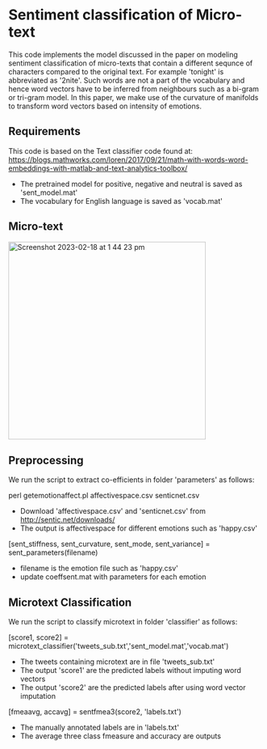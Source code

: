 # Sentiment classification of Micro-text
This code implements the model discussed in the paper on modeling sentiment classification of micro-texts that contain a different sequnce of characters compared to the original text. For example 'tonight' is abbreviated as '2nite'. Such words are not a part of the vocabulary and hence word vectors have to be inferred from neighbours such as a bi-gram or tri-gram model. In this paper, we make use of the curvature of manifolds to transform word vectors based on intensity of emotions. 

Requirements
---
This code is based on the Text classifier code found at:
https://blogs.mathworks.com/loren/2017/09/21/math-with-words-word-embeddings-with-matlab-and-text-analytics-toolbox/

- The pretrained model for positive, negative and neutral is saved as 'sent_model.mat'
- The vocabulary for English language is saved as 'vocab.mat'

Micro-text
---
<img width="391" alt="Screenshot 2023-02-18 at 1 44 23 pm" src="https://user-images.githubusercontent.com/65399216/219829803-1a1a2335-850f-430d-8b93-2759d877dc31.png">

Preprocessing
---

We run the script to extract co-efficients in folder 'parameters' as follows:

perl getemotionaffect.pl affectivespace.csv senticnet.csv
- Download 'affectivespace.csv' and 'senticnet.csv' from http://sentic.net/downloads/
- The output is affectivespace for different emotions such as 'happy.csv'

[sent_stiffness, sent_curvature, sent_mode, sent_variance] = sent_parameters(filename)
- filename is the emotion file such as 'happy.csv'
- update coeffsent.mat with parameters for each emotion

Microtext Classification
---

We run the script to classify microtext in folder 'classifier' as follows:

[score1, score2] = microtext_classifier('tweets_sub.txt','sent_model.mat','vocab.mat')
- The tweets containing microtext are in file 'tweets_sub.txt'
- The output 'score1' are the predicted labels without imputing word vectors
- The output 'score2' are the predicted labels after using word vector imputation

[fmeaavg, accavg] = sentfmea3(score2, 'labels.txt')
- The manually annotated labels are in 'labels.txt'
- The average three class fmeasure and accuracy are outputs
